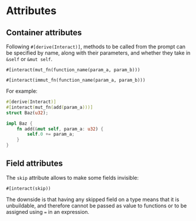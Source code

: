 # Attributes

## Container attributes

Following `#[derive(Interact)]`, methods to be called from the prompt can be
specified by name, along with their parameters, and whether they take in `&self`
or `&mut self`.

```rust,ignore
#[interact(mut_fn(function_name(param_a, param_b)))
```

```rust,ignore
#[interact(immut_fn(function_name(param_a, param_b)))
```

For example:

```rust
#[derive(Interact)]
#[interact(mut_fn(add(param_a)))]
struct Baz(u32);

impl Baz {
	fn add(&mut self, param_a: u32) {
        self.0 += param_a;
    }
}
```

## Field attributes

The `skip` attribute allows to make some fields invisible:
```rust,ignore
#[interact(skip))
```

The downside is that having any skipped field on a type means that it is
unbuildable, and therefore cannot be passed as value to functions or to be
assigned using `=` in an expression.
